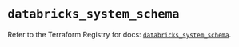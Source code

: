 # `databricks_system_schema`

Refer to the Terraform Registry for docs: [`databricks_system_schema`](https://registry.terraform.io/providers/databricks/databricks/1.56.0/docs/resources/system_schema).
